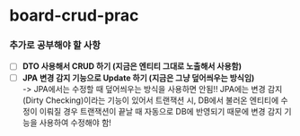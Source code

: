 # board-crud-prac
### 추가로 공부해야 할 사항

- [ ]  **DTO 사용해서 CRUD 하기 (지금은 엔티티 그대로 노출해서 사용함)**
- [ ]  **JPA 변경 감지 기능으로 Update 하기 (지금은 그냥 덮어씌우는 방식임)**  
    -> JPA에서는 수정할 때 덮어씌우는 방식을 사용하면 안됨!! JPA에는 변경 감지(Dirty Checking)이라는 기능이 있어서 트랜잭션 시, DB에서 불러온 엔티티에 수정이 이뤄질 경우 트랜잭션이 끝날 때 자동으로 DB에 반영되기 때문에 변경 감지 기능을 사용하여 수정해야 함!
